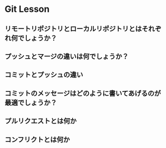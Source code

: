 
# Git Lesson

## リモートリポジトリとローカルリポジトリとはそれぞれ何でしょうか？



## プッシュとマージの違いは何でしょうか？



## コミットとプッシュの違い



## コミットのメッセージはどのように書いてあげるのが最適でしょうか？



## プルリクエストとは何か



## コンフリクトとは何か
